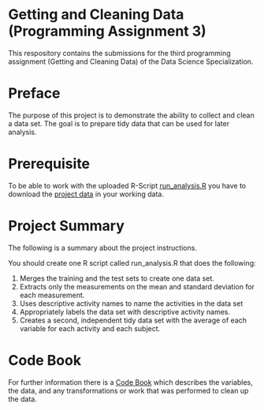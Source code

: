 # Getting and Cleaning Data (Programming Assignment 3)
This respository contains the submissions for the third programming assignment (Getting and Cleaning Data) of the Data Science Specialization.

# Preface
The purpose of this project is to demonstrate the ability to collect and clean a data set. The goal is to prepare tidy data that can be used for later analysis.

# Prerequisite
To be able to work with the uploaded R-Script [run_analysis.R](https://github.com/BarisKal/ProgrammingAssignment3/blob/master/run_analysis.R) you have to download the [project data](https://d396qusza40orc.cloudfront.net/getdata%2Fprojectfiles%2FUCI%20HAR%20Dataset.zip) in your working data.

# Project Summary
The following is a summary about the project instructions.

You should create one R script called run_analysis.R that does the following:
1. Merges the training and the test sets to create one data set.
2. Extracts only the measurements on the mean and standard deviation for each measurement.
3. Uses descriptive activity names to name the activities in the data set
4. Appropriately labels the data set with descriptive activity names.
5. Creates a second, independent tidy data set with the average of each variable for each activity and each subject.

# Code Book
For further information there is a [Code Book]() which describes the variables, the data, and any transformations or work that was performed to clean up the data.
